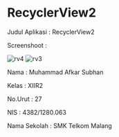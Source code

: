 # RecyclerView2

Judul Aplikasi : RecyclerView2

Screenshoot :

![rv4](https://cloud.githubusercontent.com/assets/15699471/19921152/37d2ba70-a10f-11e6-97fe-afcfd4b8be2e.JPG)
![rv3](https://cloud.githubusercontent.com/assets/15699471/19921153/37dbcc28-a10f-11e6-8895-5f2f2afa395b.JPG)


Nama : Muhammad Afkar Subhan

Kelas : XIIR2

No.Urut : 27

NIS : 4382/1280.063

Nama Sekolah : SMK Telkom Malang
